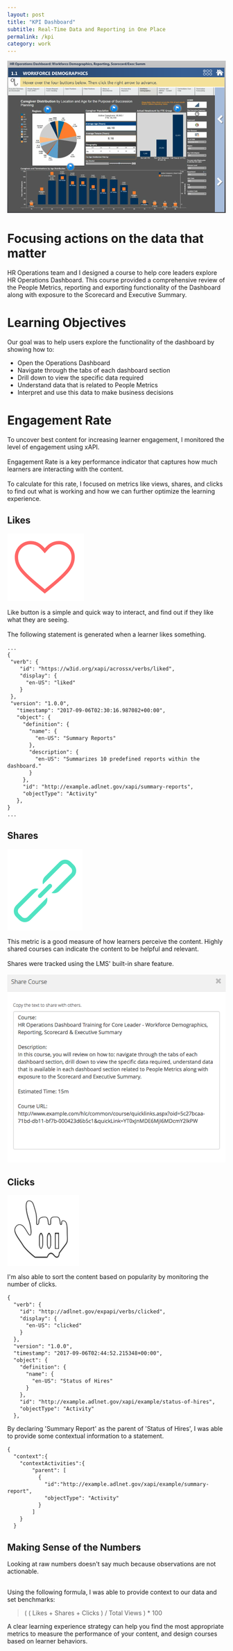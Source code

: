 ```yaml
---
layout: post
title: "KPI Dashboard"
subtitle: Real-Time Data and Reporting in One Place
permalink: /kpi
category: work
---
```


<div class="img-container">
  <img src="/img/kpi.png">
</div>


# Focusing actions on the data that matter
HR Operations team and I designed a course to help core leaders explore HR Operations Dashboard. This course provided a comprehensive review of the People Metrics, reporting and exporting functionality of the Dashboard along with exposure to the Scorecard and Executive Summary.


# Learning Objectives
Our goal was to help users explore the functionality of the dashboard by showing how to:
* Open the Operations Dashboard
* Navigate through the tabs of each dashboard section
* Drill down to view the specific data required
* Understand data that is related to People Metrics
* Interpret and use this data to make business decisions  


# Engagement Rate
To uncover best content for increasing learner engagement, I monitored the level of engagement using xAPI.  
<br>
Engagement Rate is a key performance indicator that captures how much learners are interacting with the content.   
<br>
To calculate for this rate, I focused on metrics like views, shares, and clicks to find out what is working and how we can further optimize the learning experience.  


## Likes

<div class="icon-box">
  <img src="/img/likes.png">
</div>

Like button is a simple and quick way to interact, and find out if they like what they are seeing.  
<br>
The following statement is generated when a learner likes something.

```  
...
{
 "verb": {  
    "id": "https://w3id.org/xapi/acrossx/verbs/liked",  
    "display": {  
      "en-US": "liked"  
    }  
 },
 "version": "1.0.0",
   "timestamp": "2017-09-06T02:30:16.987082+00:00",
   "object": {
     "definition": {
       "name": {
         "en-US": "Summary Reports"
       },
       "description": {  
         "en-US": "Summarizes 10 predefined reports within the dashboard."  
       }
     },
     "id": "http://example.adlnet.gov/xapi/summary-reports",
     "objectType": "Activity"
   },
}
...
```

## Shares

<div class="icon-box">
	<img src="/img/icon-shares.png">
</div>

This metric is a good measure of how learners perceive the content. Highly shared courses can indicate the content to be helpful and relevant.  
<br>
Shares were tracked using the LMS' built-in share feature.  
<br>
![Image of Shares](/img/shares.png) 


## Clicks

<div class="icon-box">
	<img src="/img/icon-clicks.png">
</div>

I'm also able to sort the content based on popularity by monitoring the number of clicks.
<!-- Reviewing popular content is a great way to see what is working as well as what isn't.  -->

```
{
  "verb": {  
    "id": "http://adlnet.gov/expapi/verbs/clicked",  
    "display": {  
      "en-US": "clicked"  
    }  
  },
  "version": "1.0.0",
  "timestamp": "2017-09-06T02:44:52.215348+00:00",
  "object": {
    "definition": {
      "name": {
        "en-US": "Status of Hires"
      }
    },
    "id": "http://example.adlnet.gov/xapi/example/status-of-hires",
    "objectType": "Activity"
  },
```
By declaring 'Summary Report' as the parent of 'Status of Hires', I was able to provide some contextual information to a statement.
```
{
  "context":{  
    "contextActivities":{  
        "parent": [
          {  
            "id":"http://example.adlnet.gov/xapi/example/summary-report",
            "objectType": "Activity"
          }
        ]
    }
  }

```

## Making Sense of the Numbers

Looking at raw numbers doesn't say much because observations are not actionable.   
<br>  

Using the following formula, I was able to provide context to our data and set benchmarks:  

> ( ( Likes + Shares + Clicks ) / Total Views ) * 100  

A clear learning experience strategy can help you find the most appropriate metrics to measure the performance of your content, and design courses based on learner behaviors.